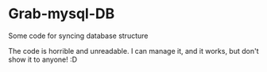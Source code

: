 # Grab-mysql-DB
Some code for syncing database structure 

The code is horrible and unreadable. I can manage it, and it works, but don't show it to anyone! :D
